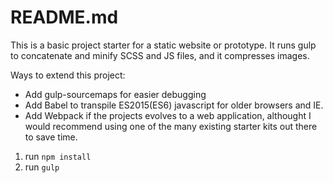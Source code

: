 # README.md

This is a basic project starter for a static website or prototype. It runs gulp to concatenate and minify SCSS and JS files, and it compresses images.

Ways to extend this project:

- Add gulp-sourcemaps for easier debugging
- Add Babel to transpile ES2015(ES6) javascript for older browsers and IE.
- Add Webpack if the projects evolves to a web application, althought I would recommend using one of the many existing starter kits out there to save time.

1. run `npm install`
2. run `gulp`


